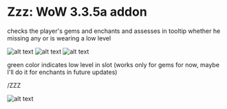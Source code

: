 # Zzz: WoW 3.3.5a addon
checks the player's gems and enchants and assesses in tooltip whether he missing any or is wearing a low level

![alt text](https://i.imgur.com/XRVHZuW.png "1")
![alt text](https://i.imgur.com/y0AKJs3.png "2")
![alt text](https://i.imgur.com/2QQMOIW.png "3")



green color indicates low level in slot (works only for gems for now, maybe I'll do it for enchants in future updates)

 /ZZZ
 
 ![alt text]( https://i.imgur.com/Up9z0yo.png "4")
